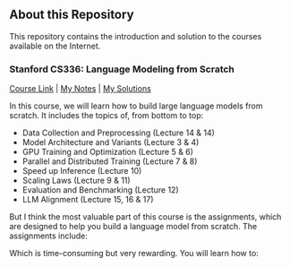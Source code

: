 ## About this Repository

This repository contains the introduction and solution to the courses available on the Internet.

### Stanford CS336: Language Modeling from Scratch

[Course Link](http://web.stanford.edu/class/cs336/) | [My Notes](https://yuyang.info/Course-Notes/posts/Gen-AI/stanford-cs336.html) | [My Solutions](https://github.com/YYZhang2025/Stanford-CS336)

In this course, we will learn how to build large language models from scratch. It includes the topics of, from bottom to top:

- Data Collection and Preprocessing (Lecture 14 & 14)
- Model Architecture and Variants (Lecture 3 & 4)
- GPU Training and Optimization (Lecture 5 & 6)
- Parallel and Distributed Training (Lecture 7 & 8)
- Speed up Inference (Lecture 10)
- Scaling Laws (Lecture 9 & 11)
- Evaluation and Benchmarking (Lecture 12)
- LLM Alignment (Lecture 15, 16 & 17)

But I think the most valuable part of this course is the assignments, which are designed to help you build a language model from scratch. The assignments include:

Which is time-consuming but very rewarding. You will learn how to:
